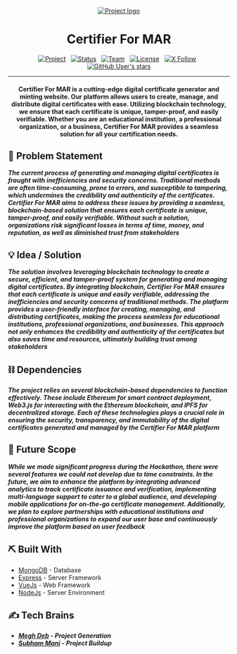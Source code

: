 <p align="center">
  <a href="" rel="noopener">
 <img src="https://i.imgur.com/AZ2iWek.png" alt="Project logo"></a>
</p>
<h1 align="center">Certifier For MAR</h1>

<div align="center">

[![Project](https://img.shields.io/badge/Version-1.0.1-orange.svg)]()
&nbsp;
[![Status](https://img.shields.io/badge/Status-Active-success.svg)]()
&nbsp;
[![Team](https://img.shields.io/badge/Team-Tech_Janta_Party-red.svg)](https://tech-janta-party.vercel.app)
&nbsp;
[![License](https://img.shields.io/badge/License-MIT-blue.svg)](LICENSE.md)
&nbsp;
[![X Follow](https://img.shields.io/twitter/follow/ThisIsMeghDeb)](https://twitter.com/ThisIsMeghDeb)
&nbsp;
[![GitHub User's stars](https://img.shields.io/github/stars/Megh2005?style=social)](https://github.com/Megh2005)

</div>

---

<h4 align="center">
    Certifier For MAR is a cutting-edge digital certificate generator and minting website. Our platform allows users to create, manage, and distribute digital certificates with ease. Utilizing blockchain technology, we ensure that each certificate is unique, tamper-proof, and easily verifiable. Whether you are an educational institution, a professional organization, or a business, Certifier For MAR provides a seamless solution for all your certification needs.
</h4>

## 🧐 Problem Statement
***The current process of generating and managing digital certificates is fraught with inefficiencies and security concerns. Traditional methods are often time-consuming, prone to errors, and susceptible to tampering, which undermines the credibility and authenticity of the certificates. Certifier For MAR aims to address these issues by providing a seamless, blockchain-based solution that ensures each certificate is unique, tamper-proof, and easily verifiable. Without such a solution, organizations risk significant losses in terms of time, money, and reputation, as well as diminished trust from stakeholders***

## 💡 Idea / Solution
***The solution involves leveraging blockchain technology to create a secure, efficient, and tamper-proof system for generating and managing digital certificates. By integrating blockchain, Certifier For MAR ensures that each certificate is unique and easily verifiable, addressing the inefficiencies and security concerns of traditional methods. The platform provides a user-friendly interface for creating, managing, and distributing certificates, making the process seamless for educational institutions, professional organizations, and businesses. This approach not only enhances the credibility and authenticity of the certificates but also saves time and resources, ultimately building trust among stakeholders***

## ⛓️ Dependencies
***The project relies on several blockchain-based dependencies to function effectively. These include Ethereum for smart contract deployment, Web3.js for interacting with the Ethereum blockchain, and IPFS for decentralized storage. Each of these technologies plays a crucial role in ensuring the security, transparency, and immutability of the digital certificates generated and managed by the Certifier For MAR platform***

## 🚀 Future Scope
***While we made significant progress during the Hackathon, there were several features we could not develop due to time constraints. In the future, we aim to enhance the platform by integrating advanced analytics to track certificate issuance and verification, implementing multi-language support to cater to a global audience, and developing mobile applications for on-the-go certificate management. Additionally, we plan to explore partnerships with educational institutions and professional organizations to expand our user base and continuously improve the platform based on user feedback***

## ⛏️ Built With
- [MongoDB](https://www.mongodb.com/) - Database
- [Express](https://expressjs.com/) - Server Framework
- [VueJs](https://vuejs.org/) - Web Framework
- [NodeJs](https://nodejs.org/en/) - Server Environment

## ✍️ Tech Brains
- ***[Megh Deb](https://github.com/Megh2005) - Project Generation***
- ***[Subham Mani](https://github.com/iSubhamMani) - Project Buildup***
